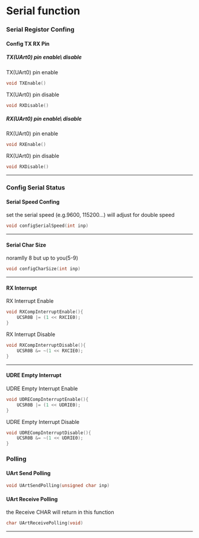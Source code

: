 # Serial function
### Serial Registor Confing
#### Config TX RX Pin
##### TX(UArt0) pin enable\ disable
TX(UArt0) pin enable
```C++
void TXEnable()
```
TX(UArt0) pin disable
```C++
void RXDisable()
```

##### RX(UArt0) pin enable\ disable
RX(UArt0) pin enable
```C++
void RXEnable()
```
RX(UArt0) pin disable
```C++
void RXDisable()
```
---
### Config Serial Status
#### Serial Speed Confing
set the serial speed (e.g.9600, 115200...) will adjust for double speed
```C++
void configSerialSpeed(int inp)
```
---
#### Serial Char Size
noramlly 8 but up to you(5-9)
```C++
void configCharSize(int inp)
```
---
#### RX Interrupt
RX Interrupt Enable
```C++
void RXCompInterruptEnable(){
	UCSR0B |= (1 << RXCIE0);
}
```
RX Interrupt Disable
```C++
void RXCompInterruptDisable(){
	UCSR0B &= ~(1 << RXCIE0);
}
```
---
#### UDRE Empty Interrupt
UDRE Empty Interrupt Enable
```C++
void UDRECompInterruptEnable(){
	UCSR0B |= (1 << UDRIE0);
}
```
UDRE Empty Interrupt Disable
```C++
void UDRECompInterruptDisable(){
	UCSR0B &= ~(1 << UDRIE0);
}
```
### Polling
#### UArt Send Polling
```C++
void UArtSendPolling(unsigned char inp)
```
#### UArt Receive Polling
the Receive CHAR will return in this function
```C++
char UArtReceivePolling(void)
```
---
